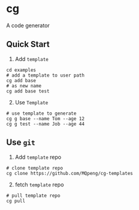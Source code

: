 # cg

A code generator

## Quick Start

1. Add `template`
```shell
cd examples
# add a template to user path
cg add base
# as new name
cg add base test
```
2. Use `Template`
```shell
# use template to generate
cg g base --name Tom --age 12
cg g test --name Job --age 44
```

## Use `git`

1. Add `template` repo
```shell
# clone template repo
cg clone https://github.com/MQpeng/cg-templates
```
2. fetch `template` repo
```shell
# pull template repo
cg pull
```